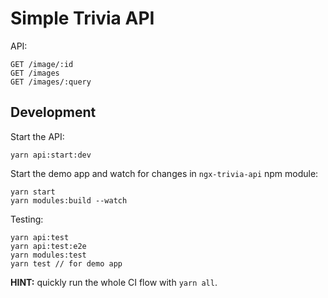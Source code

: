 # Simple Trivia API

API:
```
GET /image/:id
GET /images
GET /images/:query
```

## Development

Start the API:
```
yarn api:start:dev
```

Start the demo app and watch for changes in `ngx-trivia-api` npm module:
```
yarn start
yarn modules:build --watch
```

Testing:
```
yarn api:test
yarn api:test:e2e
yarn modules:test
yarn test // for demo app
```

**HINT:** quickly run the whole CI flow with `yarn all`.
